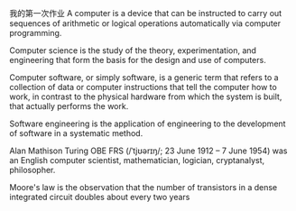 我的第一次作业
 A computer is a device that can be instructed to carry out sequences of arithmetic or logical operations automatically via computer programming.

 Computer science is the study of the theory, experimentation, and engineering that form the basis for the design and use of computers.

 Computer software, or simply software, is a generic term that refers to a collection of data or computer instructions that tell the computer how to work, in contrast to the physical hardware from which the system is built, that actually performs the work. 

 Software engineering is the application of engineering to the development of software in a systematic method. 

 Alan Mathison Turing OBE FRS (/ˈtjʊərɪŋ/; 23 June 1912 – 7 June 1954) was an English computer scientist, mathematician, logician, cryptanalyst, philosopher.

 Moore's law is the observation that the number of transistors in a dense integrated circuit doubles about every two years
